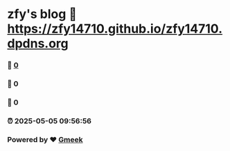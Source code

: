 # zfy's blog :link: https://zfy14710.github.io/zfy14710.dpdns.org 
### :page_facing_up: [0](https://zfy14710.github.io/zfy14710.dpdns.org/tag.html) 
### :speech_balloon: 0 
### :hibiscus: 0 
### :alarm_clock: 2025-05-05 09:56:56 
### Powered by :heart: [Gmeek](https://github.com/Meekdai/Gmeek)
